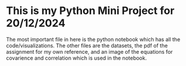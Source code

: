 # This is my Python Mini Project for 20/12/2024

The most important file in here is the python notebook which has all the code/visualizations.
The other files are the datasets, the pdf of the assignment for my own reference, and an image of the equations for covarience and correlation which is used in the notebook.

